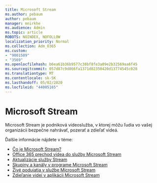 ```yaml
---
title: Microsoft Stream
ms.author: pebaum
author: pebaum
manager: mnirkhe
ms.audience: Admin
ms.topic: article
ROBOTS: NOINDEX, NOFOLLOW
localization_priority: Normal
ms.collection: Adm_O365
ms.custom:
- "9001509"
- "3569"
ms.openlocfilehash: b6ea61b36b9577c38bf8fe3a09e2b32569aa6f45
ms.sourcegitcommit: 057d87c9d866fa1371d02350420d13774545c028
ms.translationtype: MT
ms.contentlocale: sk-SK
ms.lasthandoff: 05/02/2020
ms.locfileid: "44005165"
---
```

# <a name="microsoft-stream"></a>Microsoft Stream

Microsoft Stream je podniková videoslužba, v ktorej môžu ľudia vo vašej organizácii bezpečne nahrávať, pozerať a zdieľať videá. 

Ďalšie informácie nájdete v téme:

- [Čo je Microsoft Stream?](https://docs.microsoft.com/stream/overview)
- [Office 365 prechod videa do služby Microsoft Stream](https://docs.microsoft.com/stream/migrate-from-office-365)
- [Aktualizácie služby Stream](https://techcommunity.microsoft.com/t5/microsoft-stream-service-updates/bd-p/StreamAnnouncements)
- [Skupiny a kanály v programe Microsoft Stream](https://docs.microsoft.com/stream/groups-channels-organization)
- [Živé podujatia v službe Microsoft Stream](https://docs.microsoft.com/stream/live-event-overview)
- [Zdieľanie videí v aplikácii Microsoft Stream](https://docs.microsoft.com/stream/portal-share-video)
